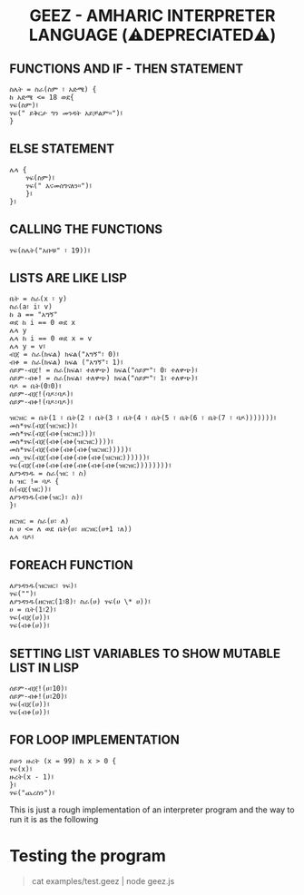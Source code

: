 # <center> GEEZ - AMHARIC INTERPRETER LANGUAGE (⚠️DEPRECIATED⚠️)</center>

## FUNCTIONS AND IF - THEN STATEMENT

```
ስሌት = ስራ(ስም ፣ አድሜ) {
ከ አድሜ <= 18 ወደ{
ፃፍ(ስም)፤
ፃፍ(" ይቅርታ ግን መንዳት አይቻልም።")፤
}
```

## ELSE STATEMENT

```
ሌላ {
    ፃፍ(ስም)፤
    ፃፍ(" እናመሰግናለን።")፤
    }፤
}፤

```

## CALLING THE FUNCTIONS

```
ፃፍ(ስሌት("አቡቹ" ፣ 19))፤
```

## LISTS ARE LIKE LISP

```
ቤት = ስራ(x ፣ y)
ስራ(a፣ i፣ v)
ከ a == "አግኝ"
ወደ ከ i == 0 ወደ x
ሌላ y
ሌላ ከ i == 0 ወደ x = v
ሌላ y = v፤
ብጀ = ስራ(ክፍል) ክፍል("አግኝ"፣ 0)፤
ብቀ = ስራ(ክፍል) ክፍል ("አግኝ"፣ 1)፤
ሰይም-ብጀ! = ስራ(ክፍል፣ ተለዋጭ) ክፍል("ሰይም"፣ 0፣ ተለዋጭ)፤
ሰይም-ብቀ! = ስራ(ክፍል፣ ተለዋጭ) ክፍል("ሰይም"፣ 1፣ ተለዋጭ)፤
ባዶ = ቤት(0፣0)፤
ሰይም-ብጀ!(ባዶ፣ባዶ)፤
ሰይም-ብቀ!(ባዶ፣ባዶ)፤

ዝርዝር = ቤት(1 ፣ ቤት(2 ፣ ቤት(3 ፣ ቤት(4 ፣ ቤት(5 ፣ ቤት(6 ፣ ቤት(7 ፣ ባዶ)))))))፤
መስ*ፃፍ(ብጀ(ዝርዝር))፤
መስ*ፃፍ(ብጀ(ብቀ(ዝርዝር)))፤
መስ*ፃፍ(ብጀ(ብቀ(ብቀ(ዝርዝር))))፤
መስ*ፃፍ(ብጀ(ብቀ(ብቀ(ብቀ(ዝርዝር)))))፤
መስ_ፃፍ(ብጀ(ብቀ(ብቀ(ብቀ(ብቀ(ዝርዝር))))))፤
ፃፍ(ብጀ(ብቀ(ብቀ(ብቀ(ብቀ(ብቀ(ብቀ(ዝርዝር))))))))፤
ለያንዳንዱ = ስራ(ዝር ፣ ስ)
ከ ዝር != ባዶ {
ስ(ብጀ(ዝር))፤
ለያንዳንዱ(ብቀ(ዝር)፣ ስ)፤
}፤

ዘርዝር = ስራ(ሀ፣ ለ)
ከ ሀ <= ለ ወደ ቤት(ሀ፣ ዘርዝር(ሀ+1 ፣ለ))
ሌላ ባዶ፤

```

## FOREACH FUNCTION

```
ለያንዳንዱ(ዝርዝር፣ ፃፍ)፤
ፃፍ("")፤
ለያንዳንዱ(ዘርዝር(1፣8)፣ ስራ(ሀ) ፃፍ(ሀ \* ሀ))፤
ሀ = ቤት(1፣2)፤
ፃፍ(ብጀ(ሀ))፤
ፃፍ(ብቀ(ሀ))፤
```

## SETTING LIST VARIABLES TO SHOW MUTABLE LIST IN LISP

```
ሰይም-ብጀ!(ሀ፣10)፤
ሰይም-ብቀ!(ሀ፣20)፤
ፃፍ(ብጀ(ሀ))፤
ፃፍ(ብቀ(ሀ))፤

```

## FOR LOOP IMPLEMENTATION

```
ይሁን ዙረት (x = 99) ከ x > 0 {
ፃፍ(x)፤
ዙረት(x - 1)፤
}፤
ፃፍ("ጨረስን")፤

```

This is just a rough implementation of an interpreter program and the way to run it is as
the following

# Testing the program

> cat examples/test.geez | node geez.js

